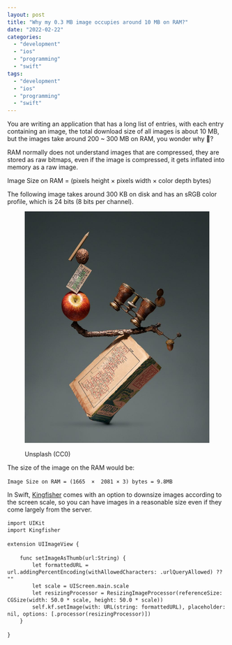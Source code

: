 ```yaml
---
layout: post
title: "Why my 0.3 MB image occupies around 10 MB on RAM?"
date: "2022-02-22"
categories: 
  - "development"
  - "ios"
  - "programming"
  - "swift"
tags: 
  - "development"
  - "ios"
  - "programming"
  - "swift"
---
```


You are writing an application that has a long list of entries, with each entry containing an image, the total download size of all images is about 10 MB, but the images take around 200 ~ 300 MB on RAM, you wonder why 🧐?  
  
RAM normally does not understand images that are compressed, they are stored as raw bitmaps, even if the image is compressed, it gets inflated into memory as a raw image.  
  
Image Size on RAM = (pixels height × pixels width × color depth bytes)  
  
The following image takes around 300 KB on disk and has an sRGB color profile, which is 24 bits (8 bits per channel).`   `

<figure>

![](images/photo-1629820684221-d36e61748dc9-819x1024.jpeg)

<figcaption>

Unsplash (CC0)

</figcaption>

</figure>

The size of the image on the RAM would be:

`Image Size on RAM = (1665  ×  2081 × 3) bytes = 9.8MB`

In Swift, [Kingfisher](https://github.com/onevcat/Kingfisher "Kingfisher") comes with an option to downsize images according to the screen scale, so you can have images in a reasonable size even if they come largely from the server.

```
import UIKit
import Kingfisher

extension UIImageView {
    
    func setImageAsThumb(url:String) {
        let formattedURL = url.addingPercentEncoding(withAllowedCharacters: .urlQueryAllowed) ?? ""
        let scale = UIScreen.main.scale
        let resizingProcessor = ResizingImageProcessor(referenceSize: CGSize(width: 50.0 * scale, height: 50.0 * scale))
        self.kf.setImage(with: URL(string: formattedURL), placeholder: nil, options: [.processor(resizingProcessor)])
    }

}
```
